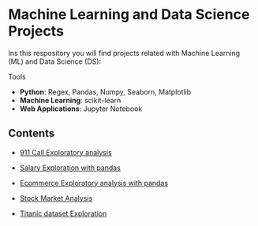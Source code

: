 # Machine Learning and Data Science Projects
Ins this respository you will find projects related with Machine Learning (ML) and Data Science (DS):

Tools 
- **Python**: Regex, Pandas, Numpy, Seaborn, Matplotlib
- **Machine Learning**: scikit-learn
- **Web Applications**: Jupyter Notebook

## Contents
- [911 Call Exploratory analysis](https://github.com/Richardbmk/datascience_machinelearning/blob/master/01-911_Exploration.ipynb)

- [Salary Exploration with pandas](https://github.com/Richardbmk/datascience_machinelearning/blob/master/01-SF%20Salaries%20Exercise.ipynb)
  
- [Ecommerce  Exploratory analysis with pandas](https://github.com/Richardbmk/datascience_machinelearning/blob/master/03-Ecommerce%20Purchases%20Exercise%20.ipynb)
  
- [Stock Market Analysis](https://github.com/Richardbmk/datascience_machinelearning/blob/master/Stocks_Analysis.ipynb)

- [Titanic dataset Exploration](https://github.com/Richardbmk/datascience_machinelearning/blob/master/Titanic_Exploration.ipynb)